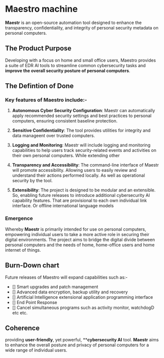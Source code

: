 # Maestro machine 
  **Maestr** is an open-source automation tool designed to enhance the transparency, confidentiality, and integrity of personal security metadata on personal computers. 

## The Product Purpose 
Developing with a focus on home and small office users, Maestro provides a suite of EDR AI tools to streamline common cybersecurity tasks and **improve the overall security posture of personal computers**.

## The Defintion of Done

### Key features of Maestro include:-
  1. **Autonomous Cyber Security Configuration**: Maestr can automatically apply recommended security settings and best practices to personal computers, ensuring consistent baseline protection. 
  
  2. **Sensitive Confidentiality**: The tool provides utilities for integrity and data manageent over trusted computers. 
  
  3. **Logging and Monitoring**: Maestr will include logging and monitoring capabilities to help users track security-related events and activities on their own personal computers. While extending other 
  
  4. **Transparency and Accessibility**: The command-line interface of Maestr will promote accessibility. Allowing users to easily review and understand their actions performed locally. As well as operational security by the tool. 

5. **Extensibility**: The project is designed to be modular and an extensible. So, enabling future releases to introduce additional cybersecurity AI capability features. That are provisional to each own individual link interface.  Or offline international language models 

### Emergence 
Whereby **Maestr** is primarily intended for use on personal computers, empowering individual users to take a more active role in securing their digital environments. The project aims to bridge the digital divide between personal computers and the needs of home, home-office users and home internet of things.

## Burn-Down chart 

Future releases of Maestro will expand capabilities such as:-
- [] Smart upgrades and patch management
- [] Advanced data encryption, backup utility and recovery
- [] Artificial Intelligence extensional application programming interface 
- [] End Point Response
- [] Cancel simultaneous programs such as activity monitor, watchdogD etc etc. 

## Coherence
 providing **user-friendly**, yet powerful, ****cybersecurity AI** tool. **Maestr** aims to enhance the overall posture and privacy of personal computers for a wide range of individual users.
